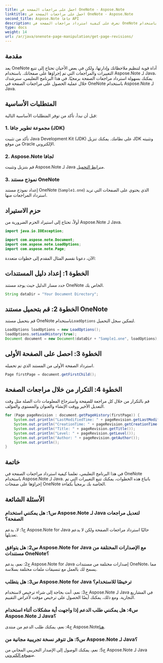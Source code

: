 ```yaml
---
title: احصل على مراجعات الصفحة في OneNote - Aspose.Note
linktitle: احصل على مراجعات الصفحة في OneNote - Aspose.Note
second_title: Aspose.Note جافا API
description: تعرف على كيفية استرداد مراجعات الصفحة في OneNote باستخدام Aspose.Note لـ Java. اتبع دليلنا خطوة بخطوة لتتبع التغييرات بشكل فعال.
type: docs
weight: 14
url: /ar/java/onenote-page-manipulation/get-page-revisions/
---
```

## مقدمة

يعد OneNote أداة قوية لتنظيم ملاحظاتك وإدارتها، ولكن في بعض الأحيان تحتاج إلى تتبع التغييرات والمراجعات التي تم إجراؤها على صفحاتك. باستخدام Aspose.Note لـ Java، يمكنك بسهولة استرداد مراجعات الصفحة برمجيًا. في هذا البرنامج التعليمي، سنرشدك خلال عملية الحصول على مراجعات الصفحة في OneNote باستخدام Aspose.Note لـ Java.

## المتطلبات الأساسية

قبل أن نبدأ، تأكد من توفر المتطلبات الأساسية التالية:

### 1. مجموعة تطوير جافا (JDK)

تأكد من تثبيت Java Development Kit (JDK) على نظامك. يمكنك تنزيل JDK وتثبيته من موقع Oracle الإلكتروني.

### 2. Aspose.Note لجافا

قم بتنزيل وتثبيت Aspose.Note لـ Java من[رابط التحميل](https://releases.aspose.com/note/java/).

### 3. نموذج مستند OneNote

إعداد نموذج مستند OneNote (`Sample1.one`) الذي يحتوي على الصفحات التي تريد استرداد المراجعات منها.

## حزم الاستيراد

أولاً، تحتاج إلى استيراد الحزم الضرورية من Aspose.Note لـ Java.

```java
import java.io.IOException;

import com.aspose.note.Document;
import com.aspose.note.LoadOptions;
import com.aspose.note.Page;
```

الآن، دعونا نقسم المثال المقدم إلى خطوات متعددة:

## الخطوة 1: إعداد دليل المستندات

حدد مسار الدليل حيث يوجد مستند OneNote الخاص بك.

```java
String dataDir = "Your Document Directory";
```

## الخطوة 2: قم بتحميل مستند OneNote

 قم بتحميل مستند OneNote باستخدام`LoadOptions` لتمكين سجل التحميل.

```java
LoadOptions loadOptions = new LoadOptions();
loadOptions.setLoadHistory(true);
Document document = new Document(dataDir + "Sample1.one", loadOptions);
```

## الخطوة 3: احصل على الصفحة الأولى

استرداد الصفحة الأولى من المستند الذي تم تحميله.

```java
Page firstPage = document.getFirstChild();
```

## الخطوة 4: التكرار من خلال مراجعات الصفحة

قم بالتكرار من خلال كل مراجعة للصفحة واسترجاع المعلومات ذات الصلة مثل وقت التعديل الأخير ووقت الإنشاء والعنوان والمستوى والمؤلف.

```java
for (Page pageRevision : document.getPageHistory(firstPage)) {
    System.out.println("LastModifiedTime: " + pageRevision.getLastModifiedTime());
    System.out.println("CreationTime: " + pageRevision.getCreationTime());
    System.out.println("Title: " + pageRevision.getTitle());
    System.out.println("Level: " + pageRevision.getLevel());
    System.out.println("Author: " + pageRevision.getAuthor());
    System.out.println();
}
```

## خاتمة

في هذا البرنامج التعليمي، تعلمنا كيفية استرداد مراجعات الصفحة في OneNote باستخدام Aspose.Note لـ Java. باتباع هذه الخطوات، يمكنك تتبع التغييرات التي تم إجراؤها على صفحات OneNote الخاصة بك برمجياً بكفاءة.

## الأسئلة الشائعة

### س1: هل يمكنني استخدام Aspose.Note لـ Java لتعديل مراجعات الصفحة؟

ج1: لا، يدعم Aspose.Note for Java حاليًا استرداد مراجعات الصفحة ولكن لا يدعم تعديلها.

### س2: هل يتوافق Aspose.Note for Java مع الإصدارات المختلفة من مستندات OneNote؟

ج2: نعم، يدعم Aspose.Note for Java إصدارات مختلفة من مستندات OneNote، مما يسمح لك بالعمل مع تنسيقات ملفات مختلفة بسلاسة.

### س3: هل يتطلب Aspose.Note for Java ترخيصًا للاستخدام؟

ج3: نعم، أنت بحاجة إلى شراء ترخيص لاستخدام Aspose.Note لـ Java في المشاريع التجارية. ومع ذلك، يمكنك أيضًا الحصول على ترخيص مؤقت لأغراض التقييم.

### س4: هل يمكنني طلب الدعم إذا واجهت أية مشكلات أثناء استخدام Aspose.Note لـ Java؟

 ج4: نعم، يمكنك طلب الدعم من منتدى Aspose.Note[هنا](https://forum.aspose.com/c/note/28).

### س5: هل تتوفر نسخة تجريبية مجانية من Aspose.Note لـ Java؟

 ج5: نعم، يمكنك الوصول إلى الإصدار التجريبي المجاني من Aspose.Note لـ Java من[موقع إلكتروني](https://releases.aspose.com/).